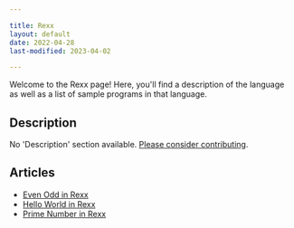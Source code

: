 ```yaml
---

title: Rexx
layout: default
date: 2022-04-28
last-modified: 2023-04-02

---
```


Welcome to the Rexx page! Here, you'll find a description of the language as well as a list of sample programs in that language.

## Description

No 'Description' section available. [Please consider contributing](https://github.com/TheRenegadeCoder/sample-programs-website).

## Articles

- [Even Odd in Rexx](https://sampleprograms.io/projects/even-odd/rexx)
- [Hello World in Rexx](https://sampleprograms.io/projects/hello-world/rexx)
- [Prime Number in Rexx](https://sampleprograms.io/projects/prime-number/rexx)